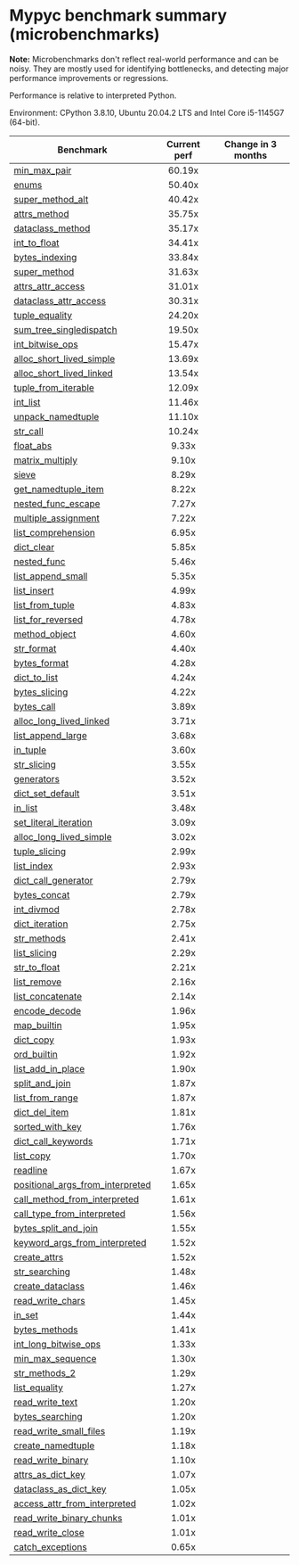 # Mypyc benchmark summary (microbenchmarks)

**Note:** Microbenchmarks don't reflect real-world performance and can be noisy.
           They are mostly used for identifying bottlenecks, and detecting major performance
           improvements or regressions.

Performance is relative to interpreted Python.

Environment: CPython 3.8.10, Ubuntu 20.04.2 LTS and Intel Core i5-1145G7 (64-bit).

| Benchmark | Current perf | Change in 3 months |
| --- | :---: | :---: |
| [min_max_pair](benchmarks/min_max_pair.md) | 60.19x |  |
| [enums](benchmarks/enums.md) | 50.40x |  |
| [super_method_alt](benchmarks/super_method_alt.md) | 40.42x |  |
| [attrs_method](benchmarks/attrs_method.md) | 35.75x |  |
| [dataclass_method](benchmarks/dataclass_method.md) | 35.17x |  |
| [int_to_float](benchmarks/int_to_float.md) | 34.41x |  |
| [bytes_indexing](benchmarks/bytes_indexing.md) | 33.84x |  |
| [super_method](benchmarks/super_method.md) | 31.63x |  |
| [attrs_attr_access](benchmarks/attrs_attr_access.md) | 31.01x |  |
| [dataclass_attr_access](benchmarks/dataclass_attr_access.md) | 30.31x |  |
| [tuple_equality](benchmarks/tuple_equality.md) | 24.20x |  |
| [sum_tree_singledispatch](benchmarks/sum_tree_singledispatch.md) | 19.50x |  |
| [int_bitwise_ops](benchmarks/int_bitwise_ops.md) | 15.47x |  |
| [alloc_short_lived_simple](benchmarks/alloc_short_lived_simple.md) | 13.69x |  |
| [alloc_short_lived_linked](benchmarks/alloc_short_lived_linked.md) | 13.54x |  |
| [tuple_from_iterable](benchmarks/tuple_from_iterable.md) | 12.09x |  |
| [int_list](benchmarks/int_list.md) | 11.46x |  |
| [unpack_namedtuple](benchmarks/unpack_namedtuple.md) | 11.10x |  |
| [str_call](benchmarks/str_call.md) | 10.24x |  |
| [float_abs](benchmarks/float_abs.md) | 9.33x |  |
| [matrix_multiply](benchmarks/matrix_multiply.md) | 9.10x |  |
| [sieve](benchmarks/sieve.md) | 8.29x |  |
| [get_namedtuple_item](benchmarks/get_namedtuple_item.md) | 8.22x |  |
| [nested_func_escape](benchmarks/nested_func_escape.md) | 7.27x |  |
| [multiple_assignment](benchmarks/multiple_assignment.md) | 7.22x |  |
| [list_comprehension](benchmarks/list_comprehension.md) | 6.95x |  |
| [dict_clear](benchmarks/dict_clear.md) | 5.85x |  |
| [nested_func](benchmarks/nested_func.md) | 5.46x |  |
| [list_append_small](benchmarks/list_append_small.md) | 5.35x |  |
| [list_insert](benchmarks/list_insert.md) | 4.99x |  |
| [list_from_tuple](benchmarks/list_from_tuple.md) | 4.83x |  |
| [list_for_reversed](benchmarks/list_for_reversed.md) | 4.78x |  |
| [method_object](benchmarks/method_object.md) | 4.60x |  |
| [str_format](benchmarks/str_format.md) | 4.40x |  |
| [bytes_format](benchmarks/bytes_format.md) | 4.28x |  |
| [dict_to_list](benchmarks/dict_to_list.md) | 4.24x |  |
| [bytes_slicing](benchmarks/bytes_slicing.md) | 4.22x |  |
| [bytes_call](benchmarks/bytes_call.md) | 3.89x |  |
| [alloc_long_lived_linked](benchmarks/alloc_long_lived_linked.md) | 3.71x |  |
| [list_append_large](benchmarks/list_append_large.md) | 3.68x |  |
| [in_tuple](benchmarks/in_tuple.md) | 3.60x |  |
| [str_slicing](benchmarks/str_slicing.md) | 3.55x |  |
| [generators](benchmarks/generators.md) | 3.52x |  |
| [dict_set_default](benchmarks/dict_set_default.md) | 3.51x |  |
| [in_list](benchmarks/in_list.md) | 3.48x |  |
| [set_literal_iteration](benchmarks/set_literal_iteration.md) | 3.09x |  |
| [alloc_long_lived_simple](benchmarks/alloc_long_lived_simple.md) | 3.02x |  |
| [tuple_slicing](benchmarks/tuple_slicing.md) | 2.99x |  |
| [list_index](benchmarks/list_index.md) | 2.93x |  |
| [dict_call_generator](benchmarks/dict_call_generator.md) | 2.79x |  |
| [bytes_concat](benchmarks/bytes_concat.md) | 2.79x |  |
| [int_divmod](benchmarks/int_divmod.md) | 2.78x |  |
| [dict_iteration](benchmarks/dict_iteration.md) | 2.75x |  |
| [str_methods](benchmarks/str_methods.md) | 2.41x |  |
| [list_slicing](benchmarks/list_slicing.md) | 2.29x |  |
| [str_to_float](benchmarks/str_to_float.md) | 2.21x |  |
| [list_remove](benchmarks/list_remove.md) | 2.16x |  |
| [list_concatenate](benchmarks/list_concatenate.md) | 2.14x |  |
| [encode_decode](benchmarks/encode_decode.md) | 1.96x |  |
| [map_builtin](benchmarks/map_builtin.md) | 1.95x |  |
| [dict_copy](benchmarks/dict_copy.md) | 1.93x |  |
| [ord_builtin](benchmarks/ord_builtin.md) | 1.92x |  |
| [list_add_in_place](benchmarks/list_add_in_place.md) | 1.90x |  |
| [split_and_join](benchmarks/split_and_join.md) | 1.87x |  |
| [list_from_range](benchmarks/list_from_range.md) | 1.87x |  |
| [dict_del_item](benchmarks/dict_del_item.md) | 1.81x |  |
| [sorted_with_key](benchmarks/sorted_with_key.md) | 1.76x |  |
| [dict_call_keywords](benchmarks/dict_call_keywords.md) | 1.71x |  |
| [list_copy](benchmarks/list_copy.md) | 1.70x |  |
| [readline](benchmarks/readline.md) | 1.67x |  |
| [positional_args_from_interpreted](benchmarks/positional_args_from_interpreted.md) | 1.65x |  |
| [call_method_from_interpreted](benchmarks/call_method_from_interpreted.md) | 1.61x |  |
| [call_type_from_interpreted](benchmarks/call_type_from_interpreted.md) | 1.56x |  |
| [bytes_split_and_join](benchmarks/bytes_split_and_join.md) | 1.55x |  |
| [keyword_args_from_interpreted](benchmarks/keyword_args_from_interpreted.md) | 1.52x |  |
| [create_attrs](benchmarks/create_attrs.md) | 1.52x |  |
| [str_searching](benchmarks/str_searching.md) | 1.48x |  |
| [create_dataclass](benchmarks/create_dataclass.md) | 1.46x |  |
| [read_write_chars](benchmarks/read_write_chars.md) | 1.45x |  |
| [in_set](benchmarks/in_set.md) | 1.44x |  |
| [bytes_methods](benchmarks/bytes_methods.md) | 1.41x |  |
| [int_long_bitwise_ops](benchmarks/int_long_bitwise_ops.md) | 1.33x |  |
| [min_max_sequence](benchmarks/min_max_sequence.md) | 1.30x |  |
| [str_methods_2](benchmarks/str_methods_2.md) | 1.29x |  |
| [list_equality](benchmarks/list_equality.md) | 1.27x |  |
| [read_write_text](benchmarks/read_write_text.md) | 1.20x |  |
| [bytes_searching](benchmarks/bytes_searching.md) | 1.20x |  |
| [read_write_small_files](benchmarks/read_write_small_files.md) | 1.19x |  |
| [create_namedtuple](benchmarks/create_namedtuple.md) | 1.18x |  |
| [read_write_binary](benchmarks/read_write_binary.md) | 1.10x |  |
| [attrs_as_dict_key](benchmarks/attrs_as_dict_key.md) | 1.07x |  |
| [dataclass_as_dict_key](benchmarks/dataclass_as_dict_key.md) | 1.05x |  |
| [access_attr_from_interpreted](benchmarks/access_attr_from_interpreted.md) | 1.02x |  |
| [read_write_binary_chunks](benchmarks/read_write_binary_chunks.md) | 1.01x |  |
| [read_write_close](benchmarks/read_write_close.md) | 1.01x |  |
| [catch_exceptions](benchmarks/catch_exceptions.md) | 0.65x |  |
